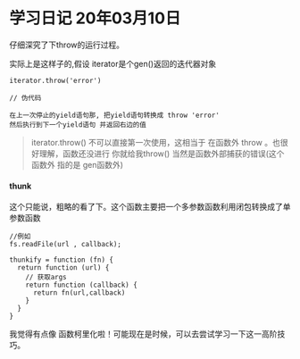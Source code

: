 # 学习日记 20年03月10日

仔细深究了下throw的运行过程。

实际上是这样子的,假设 iterator是个gen()返回的迭代器对象
```
iterator.throw('error')

// 伪代码

在上一次停止的yield语句那, 把yield语句转换成 throw 'error'
然后执行到下一个yield语句 并返回右边的值

```

> iterator.throw() 不可以直接第一次使用，这相当于 在函数外 throw 。也很好理解，函数还没进行
> 你就给我throw() 当然是函数外部捕获的错误(这个函数外 指的是 gen函数外)

#### thunk

这个只能说，粗略的看了下。这个函数主要把一个多参数函数利用闭包转换成了单参数函数

```
//例如
fs.readFile(url , callback);

thunkify = function (fn) {
  return function (url) {
    // 获取args
    return function (callback) {
      return fn(url,callback)
    }
  }
}
```

我觉得有点像 函数柯里化啦！可能现在是时候，可以去尝试学习一下这一高阶技巧。